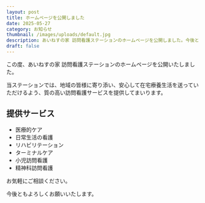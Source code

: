 ```yaml
---
layout: post
title: ホームページを公開しました
date: 2025-05-27
category: お知らせ
thumbnail: /images/uploads/default.jpg
description: あいねすの家 訪問看護ステーションのホームページを公開しました。今後ともよろしくお願いいたします。
draft: false
---
```


この度、あいねすの家 訪問看護ステーションのホームページを公開いたしました。

当ステーションでは、地域の皆様に寄り添い、安心して在宅療養生活を送っていただけるよう、質の高い訪問看護サービスを提供してまいります。

## 提供サービス

- 医療的ケア
- 日常生活の看護
- リハビリテーション
- ターミナルケア
- 小児訪問看護
- 精神科訪問看護

お気軽にご相談ください。

今後ともよろしくお願いいたします。